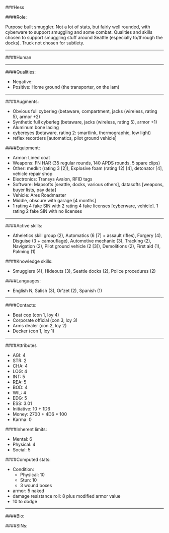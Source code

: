 ###Hess

####Role:

Purpose built smuggler. Not a lot of stats, but fairly well rounded, with cyberware to support smuggling and some combat. Qualities and skills chosen to support smuggling stuff around Seattle (especially to/through the docks). Truck not chosen for subtlety.

____
####Human
____
####Qualities:

- Negative:
- Positive: Home ground (the transporter, on the lam)

____
####Augments:

- Obvious full cyberleg (betaware, compartment, jacks (wireless, rating 5), armor +2)
- Synthetic full cyberleg (betaware, jacks (wireless, rating 5), armor +1)
- Aluminum bone lacing
- cybereyes (betaware, rating 2: smartlink, thermographic, low light)
- reflex recorders [automatics, pilot ground vehicle]

####Equipment:

- Armor: Lined coat
- Weapons: FN HAR (35 regular rounds, 140 APDS rounds, 5 spare clips)
- Other: medkit (rating 3 [2]), Explosive foam (rating 12) [4], detonator [4], vehicle repair shop
- Electronics: Transys Avalon, RFID tags
- Software: Mapsofts [seattle, docks, various others], datasofts [weapons, buyer lists, pay data]
- Vehicle: Ares Roadmaster 
- Middle, obscure with garage [4 months]
- 1 rating 4 fake SIN with 2 rating 4 fake licenses [cyberware, vehicle]. 1 rating 2 fake SIN with no licenses

____
####Active skills:

- Atheletics skill group (2), Automatics (6 [7] + assault rifles), Forgery (4), Disguise (3 + camouflage), Automotive mechanic (3), Tracking (2), Navigation (2), Pilot ground vehicle (2 [3]), Demolitions (2), First aid (1), Palming (1)

####Knowledge skills:

- Smugglers (4), Hideouts (3), Seattle docks (2), Police procedures (2)

####Languages:

- English N, Salish (3), Or'zet (2), Spanish (1)

____
####Contacts:

- Beat cop (con 1, loy 4)
- Corporate official (con 3, loy 3)
- Arms dealer (con 2, loy 2)
- Decker (con 1, loy 1)

____
####Attributes

- AGI: 4
- STR: 2
- CHA: 4
- LOG: 4
- INT: 5
- REA: 5
- BOD: 4
- WIL: 4
- EDG: 5
- ESS: 3.01
- Initiative: 10 + 1D6
- Money: 2700 + 4D6 * 100
- Karma: 0

####Inherent limits:

- Mental: 6
- Physical: 4
- Social: 5

####Computed stats:

- Condition:
	- Physical: 10
	- Stun: 10
	- 3 wound boxes
- armor: 5 naked
- damage resistance roll: 8 plus modified armor value
- 10 to dodge

____
####Bio:



 


####SINs:
